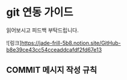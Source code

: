 # git 연동 가이드 


읽어보시고 피드백 부탁드립니다.

![링크]https://jade-frill-5b8.notion.site/GitHub-b8e39ce43cc54cceaddcafdf2fd67e13




## COMMIT 메시지 작성 규칙
